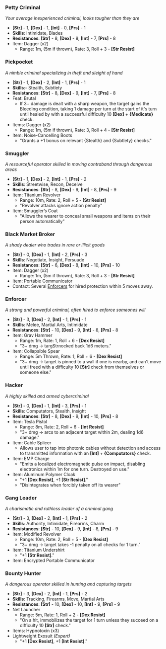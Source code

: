 ### Petty Criminal
_Your average inexperienced criminal, looks tougher than they are_
- **\[Str\]** - 1, **\[Dex\]** - 1, **\[Int\]** - 0, **\[Prs\]** - 1
- **Skills**: Intimidate, Blades
- **Resistances**: **\[Str\]** - 8, **\[Dex\]** - 8, **\[Int\]** - 7, **\[Prs\]** - 8
- Item: Dagger (x2)
	- Range: 1m, (5m if thrown), Rate: 3, Roll + 3 - **\[Str Resist\]**
### Pickpocket
_A nimble criminal specializing in theft and sleight of hand_
- **\[Str\]** - 1, **\[Dex\]** - 2, **\[Int\]** - 1, **\[Prs\]** - 1
- **Skills**:- Stealth, Subtlety
- **Resistances**: **\[Str\]** - 8, **\[Dex\]** - 9, **\[Int\]** - 7, **\[Prs\]** - 8
- Feat: Brutal
	- If 3+ damage is dealt with a sharp weapon, the target gains the Bleeding condition, taking 1 damage per turn at the start of it's turn until healed by with a successful difficulty 10 **\[Dex\]** + **{Medicate}** check.
- Items: Dagger (x2)
	- Range: 1m, (5m if thrown), Rate: 3, Roll + 4 - **\[Str Resist\]**
- Item: Noise-Cancelling Boots
    - "Grants a +1 bonus on relevant {Stealth} and {Subtlety} checks."
### Smuggler
_A resourceful operator skilled in moving contraband through dangerous areas_
- **\[Str\]** - 1, **\[Dex\]** - 2, **\[Int\]** - 1, **\[Prs\]** - 2
- **Skills**: Streetwise, Recon, Deceive
- **Resistances**: **\[Str\]** - 8, **\[Dex\]** - 9, **\[Int\]** - 8, **\[Prs\]** - 9
- Item: Titanium Revolver
	- Range: 10m, Rate: 2,  Roll + 5 - **\[Str Resist\]**
	- "Revolver attacks ignore action penalty"
- Item: Smuggler’s Coat
    - "Allows the wearer to conceal small weapons and items on their person automatically"
### Black Market Broker
_A shady dealer who trades in rare or illicit goods_
- **\[Str\]** - 0, **\[Dex\]** - 1, **\[Int\]** - 2, **\[Prs\]** - 3
- **Skills**: Negotiate, Insight, Persuade
- **Resistances**: **\[Str\]** - 6, **\[Dex\]** - 8, **\[Int\]** - 10, **\[Prs\]** - 10 
- Item: Dagger (x2)
	- Range: 1m, (5m if thrown), Rate: 3, Roll + 3 - **\[Str Resist\]**
- Item: Portable Communicator
- Contact: Several [Enforcers](../../..//GM%20Resources/Stat%20Blocks/Criminals.md#Enforcer) for hired protection within 5 moves away.
### Enforcer
_A strong and powerful criminal, often hired to enforce someones will_
- **\[Str\]** - 3, **\[Dex\]** - 2, **\[Int\]** - 1, **\[Prs\]** - 1
- **Skills**: Melee, Martial Arts, Intimidate
- **Resistances**: **\[Str\]** - 10, **\[Dex\]** - 9, **\[Int\]** - 8, **\[Prs\]** - 8 
- Item: Grav Hammer
	- Range: 1m, Rate: 1, Roll + 6 - **\[Dex Resist\]**
    - "3+ dmg → targStrnocked back 1d6 meters."
- Item: Collapsible Spear
	- Range: 5m Thrown, Rate: 1, Roll + 6 - **\[Dex Resist\]**
	- "3+ dmg → target is pinned to a wall if one is nearby, and can't move until freed with a difficulty 10 **\[Str\]** check from themselves or someone else."
### Hacker
_A highly skilled and armed cybercriminal_
- **\[Str\]** - 0, **\[Dex\]** - 1, **\[Int\]** - 3, **\[Prs\]** - 1
- **Skills**: Computators, Stealth, Insight
- **Resistances**: **\[Str\]** - 8, **\[Dex\]** - 9, **\[Int\]** - 10, **\[Prs\]** - 8 
- Item: Tesla Pistol
	- Range: 8m, Rate: 2, Roll + 6 - **\[Int Resist\]**
    - "3+ dmg → arcs to an adjacent target within 2m, dealing 1d6 damage."
- Item: Cable Splicer
	- Allows user to tap into photonic cables without detection and access to transmitted information with an **\[Int\]** + **{Computators}** check.
- Item: EMP Charge
	- "Emits a localized electromagnetic pulse on impact, disabling electronics within 1m for one turn. Destroyed on use."
- Item: Aluminum Polymer Cloak
    - "+1 **\[Dex Resist\]**, +1 **\[Str Resist\]**."
    - "Disintegrates when forcibly taken off its wearer"
### Gang Leader
_A charismatic and ruthless leader of a criminal gang_
- **\[Str\]** - 3, **\[Dex\]** - 2, **\[Int\]** - 1, **\[Prs\]** - 2
- **Skills**: Authority, Intimidate, Firearms, Charm
- **Resistances**:  **\[Str\]** - 10, **\[Dex\]** - 9, **\[Int\]** - 8, **\[Prs\]** - 9
- Item: Modified Revolver
    - Range: 10m, Rate: 2, Roll + 5 - **\[Dex Resist\]**
    - "3+ dmg → target takes -1 penalty on all checks for 1 turn."
- Item: Titanium Undershirt
    - "+1 **\[Str Resist\]**."
- Item: Encrypted Portable Communicator
### Bounty Hunter
_A dangerous operator skilled in hunting and capturing targets_
- **\[Str\]** - 3, **\[Dex\]** - 2, **\[Int\]** - 1, **\[Prs\]** - 2
- **Skills**: Tracking, Firearms, Move, Martial Arts
- **Resistances**: **\[Str\]** - 10, **\[Dex\]** - 10, **\[Int\]** - 9, **\[Prs\]** - 9 
- Net Launcher
    - Range: 5m, Rate: 1, Roll + 2 - **\[Dex Resist\]**
    - "On a hit, immobilizes the target for 1 turn unless they succeed on a difficulty 10 **\[Str\]** check."
- Items: Hypnotoxin (x3)
- Lightweight Exosuit *(Expert)*
    - "+1 **\[Dex Resist\]**, +1 **\[Int Resist\]**."
